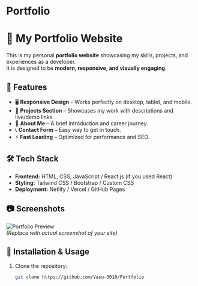 # Portfolio

# 🌟 My Portfolio Website

This is my personal **portfolio website** showcasing my skills, projects, and experiences as a developer.  
It is designed to be **modern, responsive, and visually engaging**.

## 🚀 Features
- 🖥️ **Responsive Design** – Works perfectly on desktop, tablet, and mobile.
- 📂 **Projects Section** – Showcases my work with descriptions and live/demo links.
- 📜 **About Me** – A brief introduction and career journey.
- 📞 **Contact Form** – Easy way to get in touch.
- ⚡ **Fast Loading** – Optimized for performance and SEO.

## 🛠️ Tech Stack
- **Frontend:** HTML, CSS, JavaScript / React.js (if you used React)
- **Styling:** Tailwind CSS / Bootstrap / Custom CSS
- **Deployment:** Netlify / Vercel / GitHub Pages

## 📷 Screenshots
![Portfolio Preview](./assets/preview.png)  
*(Replace with actual screenshot of your site)*

## 📌 Installation & Usage
1. Clone the repository:
   ```bash
   git clone https://github.com/Vasu-3010/Portfolio
